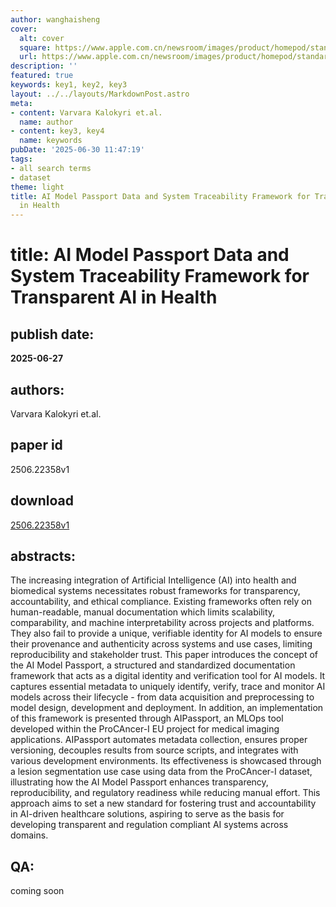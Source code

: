 ```yaml
---
author: wanghaisheng
cover:
  alt: cover
  square: https://www.apple.com.cn/newsroom/images/product/homepod/standard/Apple-HomePod-hero-230118_big.jpg.large_2x.jpg
  url: https://www.apple.com.cn/newsroom/images/product/homepod/standard/Apple-HomePod-hero-230118_big.jpg.large_2x.jpg
description: ''
featured: true
keywords: key1, key2, key3
layout: ../../layouts/MarkdownPost.astro
meta:
- content: Varvara Kalokyri et.al.
  name: author
- content: key3, key4
  name: keywords
pubDate: '2025-06-30 11:47:19'
tags:
- all search terms
- dataset
theme: light
title: AI Model Passport Data and System Traceability Framework for Transparent AI
  in Health
---
```


# title: AI Model Passport Data and System Traceability Framework for Transparent AI in Health 
## publish date: 
**2025-06-27** 
## authors: 
  Varvara Kalokyri et.al. 
## paper id
2506.22358v1
## download
[2506.22358v1](http://arxiv.org/abs/2506.22358v1)
## abstracts:
The increasing integration of Artificial Intelligence (AI) into health and biomedical systems necessitates robust frameworks for transparency, accountability, and ethical compliance. Existing frameworks often rely on human-readable, manual documentation which limits scalability, comparability, and machine interpretability across projects and platforms. They also fail to provide a unique, verifiable identity for AI models to ensure their provenance and authenticity across systems and use cases, limiting reproducibility and stakeholder trust. This paper introduces the concept of the AI Model Passport, a structured and standardized documentation framework that acts as a digital identity and verification tool for AI models. It captures essential metadata to uniquely identify, verify, trace and monitor AI models across their lifecycle - from data acquisition and preprocessing to model design, development and deployment. In addition, an implementation of this framework is presented through AIPassport, an MLOps tool developed within the ProCAncer-I EU project for medical imaging applications. AIPassport automates metadata collection, ensures proper versioning, decouples results from source scripts, and integrates with various development environments. Its effectiveness is showcased through a lesion segmentation use case using data from the ProCAncer-I dataset, illustrating how the AI Model Passport enhances transparency, reproducibility, and regulatory readiness while reducing manual effort. This approach aims to set a new standard for fostering trust and accountability in AI-driven healthcare solutions, aspiring to serve as the basis for developing transparent and regulation compliant AI systems across domains.
## QA:
coming soon
